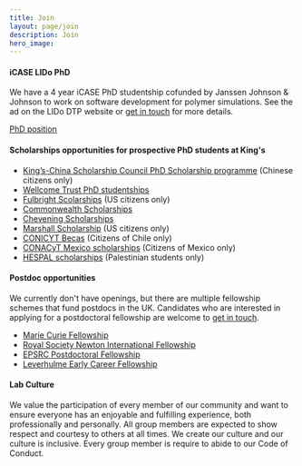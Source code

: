 ```yaml
---
title: Join
layout: page/join
description: Join
hero_image: 
---
```


<div>
<h4 class="margin-top-2 margin-bottom-1 font-bold">iCASE LIDo PhD </h4>

<p>
  We have a 4 year iCASE PhD studentship cofunded by Janssen Johnson & Johnson to work on software development for polymer simulations. See the ad on the LIDo DTP website or <a href="mailto:micaela.matta@kcl.ac.uk">get in touch</a> for more details.
</p>


<a class="button primary rounded" href="https://www.lido-dtp.ac.uk/apply/apply-icase-studentship/software-toolkits-silico-screening-polymer-excipients-drug" target="_blank">PhD position</a></div>


<h4 class="margin-top-2 margin-bottom-1 font-bold">Scholarships opportunities for prospective PhD students at King's</h4> 

- [King’s-China Scholarship Council PhD Scholarship programme](https://www.kcl.ac.uk/study-legacy/funding/kings-china-scholarship-council-phd-scholarship-programme-k-csc) (Chinese citizens only)
- [Wellcome Trust PhD studentships](https://wellcome.org/grant-funding/schemes/four-year-phd-programmes-studentships-basic-scientists)
- [Fulbright Scolarships](https://www.kcl.ac.uk/study-legacy/funding/fulbright-postgraduate-scholarship) (US citizens only)
- [Commonwealth Scholarships](https://cscuk.fcdo.gov.uk/about-us/scholarships-and-fellowships/)
- [Chevening Scholarships](https://www.kcl.ac.uk/study-legacy/funding/chevening-scholarships)
- [Marshall Scholarship](http://www.marshallscholarship.org/apply/eligibility) (US citizens only)
- [CONICYT Becas](https://www.kcl.ac.uk/study-legacy/funding/anidconicyt-becas-chile) (Citizens of Chile only)
- [CONACyT Mexico scholarships](https://www.kcl.ac.uk/study-legacy/funding/conacyt-mexico-scholarships) (Citizens of Mexico only)
- [HESPAL scholarships](https://www.kcl.ac.uk/study-legacy/funding/hespal) (Palestinian students only)


<h4 class="margin-top-2 margin-bottom-1 font-bold">Postdoc opportunities</h4>

We currently don't have openings, but there are multiple fellowship schemes that fund postdocs in the UK. Candidates who are interested in applying for a postdoctoral fellowship are welcome to [get in touch](mailto:micaela.matta@kcl.ac.uk).

- [Marie Curie Fellowship](https://marie-sklodowska-curie-actions.ec.europa.eu)
- [Royal Society Newton International Fellowship](https://royalsociety.org/grants-schemes-awards/grants/newton-international/)
- [EPSRC Postdoctoral Fellowship](https://www.ukri.org/opportunity/epsrc-postdoctoral-fellowship/)
- [Leverhulme Early Career Fellowship](https://www.leverhulme.ac.uk/early-career-fellowships) 

<h4 class="margin-top-2 margin-bottom-1 font-bold">Lab Culture</h4>

We value the participation of every member of our community and want to ensure everyone has an enjoyable and fulfilling experience, both professionally and personally. All group members are expected to show respect and courtesy to others at all times. We create our culture and our culture is inclusive. Every group member is require to abide to our Code of Conduct.

